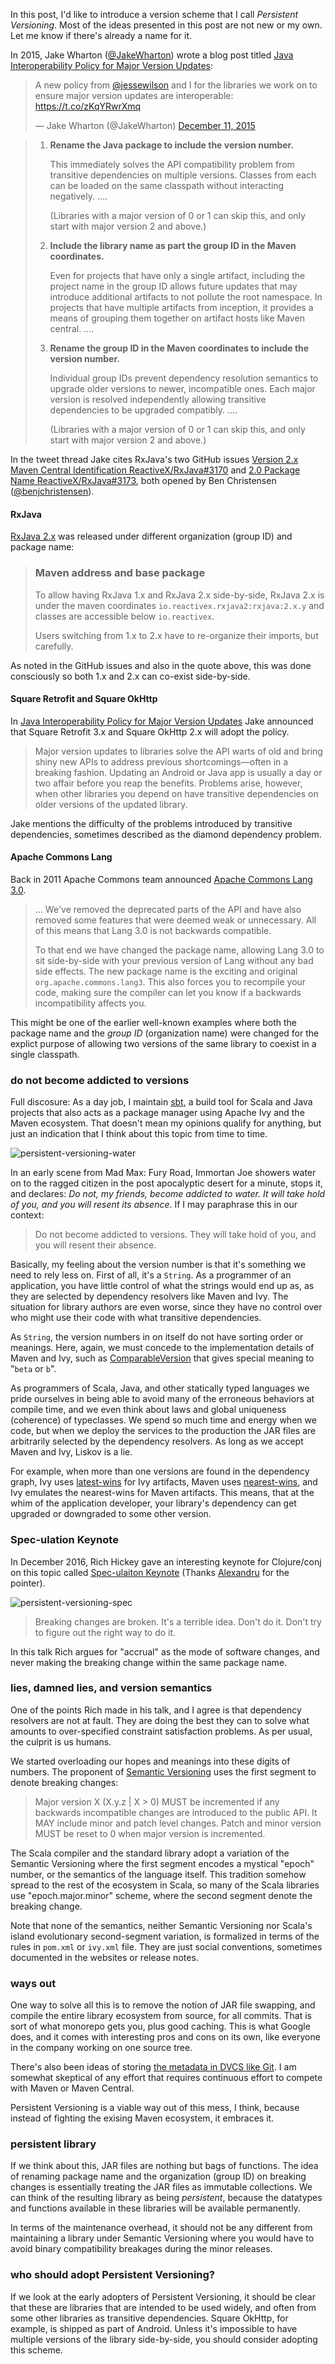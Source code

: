   [jw1]: http://jakewharton.com/java-interoperability-policy-for-major-version-updates/
  [3173]: https://github.com/ReactiveX/RxJava/issues/3173
  [3170]: https://github.com/ReactiveX/RxJava/issues/3170
  [rxjava2]: https://github.com/ReactiveX/RxJava/wiki/What's-different-in-2.0#maven-address-and-base-package
  [lang3]: http://commons.apache.org/proper/commons-lang/article3_0.html
  [ComparableVersion]: https://maven.apache.org/ref/3.5.0/maven-artifact/apidocs/org/apache/maven/artifact/versioning/ComparableVersion.html
  [latest-wins]: http://ant.apache.org/ivy/history/2.3.0/ivyfile/conflicts.html
  [nearest-wins]: https://maven.apache.org/guides/introduction/introduction-to-dependency-mechanism.html
  [semver2]: http://semver.org/spec/v2.0.0.html
  [harrah1]: https://docs.google.com/presentation/d/160LhAu9nl0zs1JzwAp8YUGQx5naJIE7dt1Q_VOoVnBk/edit#slide=id.gce05306d_050
  [hickey1]: https://www.youtube.com/watch?v=oyLBGkS5ICk

In this post, I'd like to introduce a version scheme that I call *Persistent Versioning*. Most of the ideas presented in this post are not new or my own. Let me know if there's already a name for it.

In 2015, Jake Wharton ([@JakeWharton](https://twitter.com/JakeWharton/)) wrote a blog post titled [Java Interoperability Policy for Major Version Updates][jw1]:

<blockquote class="twitter-tweet" data-lang="en"><p lang="en" dir="ltr">A new policy from <a href="https://twitter.com/jessewilson">@jessewilson</a> and I for the libraries we work on to ensure major version updates are interoperable: <a href="https://t.co/zKqYRwrXmq">https://t.co/zKqYRwrXmq</a></p>&mdash; Jake Wharton (@JakeWharton) <a href="https://twitter.com/JakeWharton/status/675344652527083520">December 11, 2015</a></blockquote>

> 1. **Rename the Java package to include the version number.**
>
>    This immediately solves the API compatibility problem from transitive dependencies on multiple versions. Classes from each can be loaded on the same classpath without interacting negatively.
>    ....
> 
>    (Libraries with a major version of 0 or 1 can skip this, and only start with major version 2 and above.)
>
> 2. **Include the library name as part the group ID in the Maven coordinates.**
>   
>    Even for projects that have only a single artifact, including the project name in the group ID allows future updates that may introduce additional artifacts to not pollute the root namespace. In projects that have multiple artifacts from inception, it provides a means of grouping them together on artifact hosts like Maven central. ....
>
> 3. **Rename the group ID in the Maven coordinates to include the version number.**
>
>    Individual group IDs prevent dependency resolution semantics to upgrade older versions to newer, incompatible ones. Each major version is resolved independently allowing transitive dependencies to be upgraded compatibly.
>    ....
>
>    (Libraries with a major version of 0 or 1 can skip this, and only start with major version 2 and above.)

In the tweet thread Jake cites RxJava's two GitHub issues [Version 2.x Maven Central Identification ReactiveX/RxJava#3170][3170] and [2.0 Package Name ReactiveX/RxJava#3173](3173), both opened by Ben Christensen ([@benjchristensen](https://twitter.com/benjchristensen)).

#### RxJava

[RxJava 2.x][rxjava2] was released under different organization (group ID) and package name:

> ### Maven address and base package
>
> To allow having RxJava 1.x and RxJava 2.x side-by-side, RxJava 2.x is under the maven coordinates `io.reactivex.rxjava2:rxjava:2.x.y` and classes are accessible below `io.reactivex`.
> 
> Users switching from 1.x to 2.x have to re-organize their imports, but carefully.

As noted in the GitHub issues and also in the quote above, this was done consciously so both 1.x and 2.x can co-exist side-by-side.

#### Square Retrofit and Square OkHttp

In [Java Interoperability Policy for Major Version Updates][jw1] Jake announced that Square Retrofit 3.x and Square OkHttp 2.x will adopt the policy.

> Major version updates to libraries solve the API warts of old and bring shiny new APIs to address previous shortcomings—often in a breaking fashion. Updating an Android or Java app is usually a day or two affair before you reap the benefits. Problems arise, however, when other libraries you depend on have transitive dependencies on older versions of the updated library.

Jake mentions the difficulty of the problems introduced by transitive dependencies, sometimes described as the diamond dependency problem.

#### Apache Commons Lang

Back in 2011 Apache Commons team announced [Apache Commons Lang 3.0][lang3].

> ... We've removed the deprecated parts of the API and have also removed some features that were deemed weak or unnecessary. All of this means that Lang 3.0 is not backwards compatible.
> 
> To that end we have changed the package name, allowing Lang 3.0 to sit side-by-side with your previous version of Lang without any bad side effects. The new package name is the exciting and original `org.apache.commons.lang3`. This also forces you to recompile your code, making sure the compiler can let you know if a backwards incompatibility affects you.

This might be one of the earlier well-known examples where both the package name and the _group ID_ (organization name) were changed for the explict purpose of allowing two versions of the same library to coexist in a single classpath.

### do not become addicted to versions

Full discosure: As a day job, I maintain [sbt](http://www.scala-sbt.org/), a build tool for Scala and Java projects that also acts as a package manager using Apache Ivy and the Maven ecosystem. That doesn't mean my opinions qualify for anything, but just an indication that I think about this topic from time to time.

![persistent-versioning-water](/images/persistent-versioning-water.jpg)

In an early scene from Mad Max: Fury Road, Immortan Joe showers water on to the ragged citizen in the post apocalyptic desert for a minute, stops it, and declares: _Do not, my friends, become addicted to water. It will take hold of you, and you will resent its absence_. If I may paraphrase this in our context: 

> Do not become addicted to versions. They will take hold of you, and you will resent their absence.

Basically, my feeling about the version number is that it's something we need to rely less on. First of all, it's a `String`. As a programmer of an application, you have little control of what the strings would end up as, as they are selected by dependency resolvers like Maven and Ivy. The situation for library authors are even worse, since they have no control over who might use their code with what transitive dependencies.

As `String`, the version numbers in on itself do not have sorting order or meanings. Here, again, we must concede to the implementation details of Maven and Ivy, such as [ComparableVersion][ComparableVersion] that gives special meaning to "`beta` or `b`".

As programmers of Scala, Java, and other statically typed languages we pride ourselves in being able to avoid many of the erroneous behaviors at compile time, and we even think about laws and global uniqueness (coherence) of typeclasses. We spend so much time and energy when we code, but when we deploy the services to the production the JAR files are arbitrarily selected by the dependency resolvers. As long as we accept Maven and Ivy, Liskov is a lie.

For example, when more than one versions are found in the dependency graph, Ivy uses [latest-wins][latest-wins] for Ivy artifacts, Maven uses [nearest-wins][nearest-wins], and Ivy emulates the nearest-wins for Maven artifacts. This means, that at the whim of the application developer, your library's dependency can get upgraded or downgraded to some other version.

### Spec-ulation Keynote

In December 2016, Rich Hickey gave an interesting keynote for Clojure/conj on this topic called [Spec-ulaiton Keynote][hickey1] (Thanks [Alexandru](https://github.com/typelevel/cats/issues/1233#issuecomment-320989701) for the pointer).

![persistent-versioning-spec](/images/persistent-versioning-spec.png)

> Breaking changes are broken. It's a terrible idea. Don't do it.
> Don't try to figure out the right way to do it. 

In this talk Rich argues for "accrual" as the mode of software changes, and never making the breaking change within the same package name.  

### lies, damned lies, and version semantics

One of the points Rich made in his talk, and I agree is that dependency resolvers are not at fault. They are doing the best they can to solve what amounts to over-specified constraint satisfaction problems. As per usual, the culprit is us humans.

We started overloading our hopes and meanings into these digits of numbers. The proponent of [Semantic Versioning][semver2] uses the first segment to denote breaking changes:

> Major version X (X.y.z | X > 0) MUST be incremented if any backwards incompatible changes are introduced to the public API. It MAY include minor and patch level changes. Patch and minor version MUST be reset to 0 when major version is incremented.

The Scala compiler and the standard library adopt a variation of the Semantic Versioning where the first segment encodes a mystical "epoch" number, or the semantics of the language itself. This tradition somehow spread to the rest of the ecosystem in Scala, so many of the Scala libraries use "epoch.major.minor" scheme, where the second segment denote the breaking change.

Note that none of the semantics, neither Semantic Versioning nor Scala's island evolutionary second-segment variation, is formalized in terms of the rules in `pom.xml` or `ivy.xml` file. They are just social conventions, sometimes documented in the websites or release notes.

### ways out

One way to solve all this is to remove the notion of JAR file swapping, and compile the entire library ecosystem from source, for all commits. That is sort of what monorepo gets you, plus good caching. This is what Google does, and it comes with interesting pros and cons on its own, like everyone in the company working on one source tree.

There's also been ideas of storing [the metadata in DVCS like Git][harrah1]. I am somewhat skeptical of any effort that requires continuous effort to compete with Maven or Maven Central.

Persistent Versioning is a viable way out of this mess, I think, because instead of fighting the exising Maven ecosystem, it embraces it.

### persistent library

If we think about this, JAR files are nothing but bags of functions. The idea of renaming package name and the organization (group ID) on breaking changes is essentially treating the JAR files as immutable collections. We can think of the resulting library as being _persistent_, because the datatypes and functions available in these libraries will be available permanently.

In terms of the maintenance overhead, it should not be any different from maintaining a library under Semantic Versioning where you would have to avoid binary compatibility breakages during the minor releases.

### who should adopt Persistent Versioning?

If we look at the early adopters of Persistent Versioning, it should be clear that these are libraries that are intended to be used widely, and often from some other libraries as transitive dependencies. Square OkHttp, for example, is shipped as part of Android. Unless it's impossible to have multiple versions of the library side-by-side, you should consider adopting this scheme.
